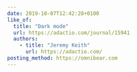 ```yaml
---
date: 2019-10-07T12:42:28+0100
like_of:
  title: "Dark mode"
  url: https://adactio.com/journal/15941
  authors:
    - title: "Jeremy Keith"
      url: https://adactio.com/
posting_method: https://omnibear.com
---
```

